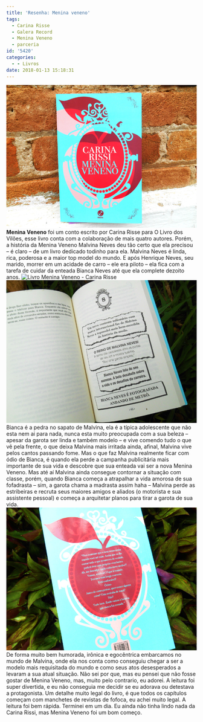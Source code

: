 ```yaml
---
title: 'Resenha: Menina veneno'
tags:
  - Carina Risse
  - Galera Record
  - Menina Veneno
  - parceria
id: '5420'
categories:
  - - Livros
date: 2018-01-13 15:18:31
---
```


![Menina Veneno](/images/2018/01/resenha-livro-menina-veneno.jpg) **Menina Veneno** foi um conto escrito por Carina Risse para O Livro dos Vilões, esse livro conta com a colaboração de mais quatro autores. Porém, a história da Menina Veneno Malvina Neves deu tão certo que ela precisou – é claro – de um livro dedicado todinho para ela.  Malvina Neves é linda, rica, poderosa e a maior top model do mundo. E após Henrique Neves, seu marido, morrer em um acidade de carro – ele era piloto – ela fica com a tarefa de cuidar da enteada Bianca Neves até que ela complete dezoito anos. ![Livro Menina Veneno - Carina Risse](/images/2018/01/páginas-do-livro-menina-veneno-carina-risse.jpg) ![Resenha Menina Veneno de Carina RIsse](/images/2018/01/resumo-livro-menina-veneno-de-carina-risse.jpg) Bianca é a pedra no sapato de Malvina, ela é a típica adolescente que não esta nem ai para nada, nunca esta muito preocupada com a sua beleza – apesar da garota ser linda e também modelo – e vive comendo tudo o que vê pela frente, o que deixa Malvina mais irritada ainda, afinal, Malvina vive pelos cantos passando fome.  Mas o que faz Malvina realmente ficar com ódio de Bianca, é quando ela perde a campanha publicitária mais importante de sua vida e descobre que sua enteada vai ser a nova Menina Veneno. Mas até aí Malvina ainda consegue contornar a situação com classe, porém, quando Bianca começa a atrapalhar a vida amorosa de sua fofadrasta – sim, a garota chama a madrasta assim haha – Malvina perde as estribeiras e recruta seus maiores amigos e aliados (o motorista e sua assistente pessoal) e começa a arquitetar planos para tirar a garota de sua vida. ![Livro Menina Veneno - Carina Risse](/images/2018/01/contra-capa-livro-menina-veneno.jpg) De forma muito bem humorada, irônica e egocêntrica embarcamos no mundo de Malvina, onde ela nos conta como conseguiu chegar a ser a modelo mais requisitada do mundo e como seus atos desesperados a levaram a sua atual situação.  Não sei por que, mas eu pensei que não fosse gostar de Menina Veneno, mas, muito pelo contrario, eu adorei. A leitura foi super divertida, e eu não conseguia me decidir se eu adorava ou detestava a protagonista. Um detalhe muito legal do livro, é que todos os capítulos começam com manchetes de revistas de fofoca, eu achei muito legal. A leitura foi bem rápida. Terminei em um dia. Eu ainda não tinha lindo nada da Carina Rissi, mas Menina Veneno foi um bom começo.
